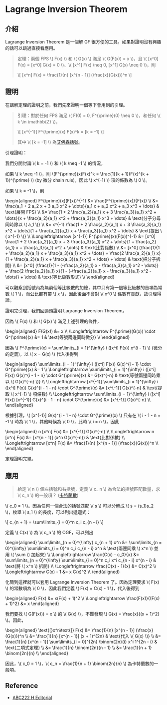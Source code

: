 # Lagrange Inversion Theorem

## 介紹

Lagrange Inversion Theorem 是一個解 GF 很方便的工具。如果對證明沒有興趣的話可以跳過直接看應用。

> 定理：兩個 FPS \\( F(x) \\) 和 \\( G(x) \\) 滿足 \\( G(F(x)) = x \\)，且 \\( [x^0] F(x) = [x^0] G(x) = 0 \\)、\\( [x^1] F(x) \neq 0, [x^1] G(x) \neq 0 \\)，則
>
> \\[
[x^n] F(x) = \frac{1}{n} [x^{n - 1}] (\frac{x}{G(x)})^n
\\]

## 證明

在講解定理的證明之前，我們先來證明一個等下會用到的引理。

> 引理：對於任何 FPS 滿足 \\( F(0) = 0, F^{\prime}(0) \neq 0 \\)，和任何 \\( k \in \mathbb{Z} \\)，
>
> \\[
[x^{-1}] F^{\prime}(x) F(x)^k = [k = -1]
\\]
>
> 其中 \\( [k = -1] \\) 為[艾佛森括號](https://zh.wikipedia.org/zh-tw/%E8%89%BE%E4%BD%9B%E6%A3%AE%E6%8B%AC%E5%8F%B7)。

引理證明：

我們分開討論 \\( k = -1 \\) 和 \\( k \neq -1 \\) 的情況，

如果 \\( k \neq -1 \\)，則 \\(F^{\prime}(x)F(x)^k = \frac{1}{k + 1}(F(x)^{k + 1})^{\prime} \\) (by 微分 chain rule)，因此 \\( x^{-1} \\) 項的係數為 \\( 0 \\)。

如果 \\( k = -1 \\)，則

\begin{aligned}
F^{\prime}(x)(F(x))^{-1} &= \frac{F^{\prime}(x)}{F(x)} \\\\
&= \frac{a_1 + 2 a_2 x + 3 a_3 x^2 + \dots}{a_1 x + a_2 x^2 + a_3 x^3 + \dots} & \text{展開 FPS} \\\\
&= \frac{1 + 2 \frac{a_2}{a_1} x + 3 \frac{a_3}{a_1} x^2 + \dots}{x + \frac{a_2}{a_1} x^2 + \frac{a_3}{a_1} x^3 + \dots} & \text{分子分母同時除以 \\( a_1 \\)} \\\\
&= x^{-1} \frac{1 + 2 \frac{a_2}{a_1} x + 3 \frac{a_3}{a_1} x^2 + \dots}{1 + \frac{a_2}{a_1} x + \frac{a_3}{a_1} x^2 + \dots} & \text{提出 \\( x^{-1} \\)} \\\\
\Longleftrightarrow [x^{-1}] F^{\prime}(x)(F(x))^{-1} &= [x^0] \frac{1 + 2 \frac{a_2}{a_1} x + 3 \frac{a_3}{a_1} x^2 + \dots}{1 + \frac{a_2}{a_1} x + \frac{a_3}{a_1} x^2 + \dots} & \text{比對係數} \\\\
&= [x^0] (\frac{1}{1 + \frac{a_2}{a_1} x + \frac{a_3}{a_1} x^2 + \dots} + \frac{2 \frac{a_2}{a_1} x}{1 + \frac{a_2}{a_1} x + \frac{a_3}{a_1} x^2 + \dots} + \dots) & \text{把分子拆開} \\\\
&= [x^0] (\frac{1}{1 - (-\frac{a_2}{a_1} x - \frac{a_3}{a_1} x^2 - \dots)} + \frac{2 \frac{a_2}{a_1} x}{1 - (-\frac{a_2}{a_1} x - \frac{a_3}{a_1} x^2 - \dots)} + \dots) & \text{等比級數形式} \\\\
\end{aligned}

可以觀察到括號內為無窮個等比級數的加總，其中只有第一個等比級數的首項為常數 \\( 1 \\)，而公比都有帶 \\( x \\)，因此後面不會對 \\( x^0 \\) 係數有貢獻，故引理得證。

證明完引理，我們回過頭證明 Lagrange Inversion Theorem。

因為 \\( F(x) \\) 和 \\( G(x) \\) 滿足上述引理的條件，

\begin{aligned}
F(G(x)) &= x \\\\
\Longleftrightarrow F^{\prime}(G(x)) \cdot G^{\prime}(x) &= 1 & \text{等號兩邊同時微分} \\\\
\end{aligned}

因為 \\( F^{\prime}(x) = \sum\limits_{i = 1}^{\infty} i ([x^i] F(x)) x^{i - 1} \\) (微分的定義)，以 \\( x = G(x) \\) 代入後得到

\begin{aligned}
\sum\limits_{i = 1}^{\infty} i ([x^i] F(x)) G(x)^{i - 1} \cdot G^{\prime}(x) &= 1 \\\\
\Longleftrightarrow \sum\limits_{i = 1}^{\infty} i ([x^i] F(x)) G(x)^{i - 1 - n} \cdot G^{\prime}(x) &= G(x)^{-n} & \text{等號兩邊同時乘以 \\( G(x)^{-n} \\)} \\\\
\Longleftrightarrow [x^{-1}] \sum\limits_{i = 1}^{\infty} i ([x^i] F(x)) G(x)^{i - 1 - n} \cdot G^{\prime}(x) &= [x^{-1}] G(x)^{-n} & \text{提取 \\( x^{-1} \\) 項係數} \\\\
\Longleftrightarrow \sum\limits_{i = 1}^{\infty} i ([x^i] F(x)) [x^{-1}] G(x)^{i - 1 - n} \cdot G^{\prime}(x) &= [x^{-1}] G(x)^{-n} \\\\
\end{aligned}

根據引理，\\( [x^{-1}] G(x)^{i - 1 - n} \cdot G^{\prime}(x) \\) 只有在 \\( i - 1 - n = -1 \\) 時為 \\( 1 \\)，其他時候為 \\( 0 \\)，此時 \\( i = n \\)，因此

\begin{aligned}
n [x^n] F(x) &= [x^{-1}] G(x)^{-n} \\\\
\Longleftrightarrow n [x^n] F(x) &= [x^{n - 1}] (x^n G(x)^{-n}) & \text{比對係數} \\\\
\Longleftrightarrow [x^n] F(x) &= \frac{1}{n} [x^{n - 1}] (\frac{x}{G(x)})^n \\\\
\end{aligned}

定理證明完畢。

## 應用

> 給定 \\( n \\) 個左括號和右括號，定義 \\( c_ n \\) 為合法的括號匹配數量，求 \\( c_n \\) 的一般項？ ([卡特蘭數](https://zh.wikipedia.org/zh-tw/%E5%8D%A1%E5%A1%94%E5%85%B0%E6%95%B0))

\\( c_0 = 1 \\)。因為任何一個合法的括號匹配 \\( s \\) 可以分解成 \\( s = (s_1)s_2 \\)，枚舉 \\( s_1 \\) 的長度，可以列出遞迴式：

\\[
c_{n + 1} = \sum\limits_{i = 0}^n c_i c_{n - i}
\\]

定義 \\( C(x) \\) 為 \\( c_n \\) 的 OGF，可以列出

\begin{aligned}
\sum\limits_{n = 0}^{\infty} c_{n + 1} x^n &= \sum\limits_{n = 0}^{\infty} \sum\limits_{i = 0}^n c_i c_{n - i} x^n & \text{兩邊同乘 \\( x^n \\) 並用 \\( \sum \\) 加起來} \\\\
\Longleftrightarrow \frac{C(x) - c_0}{x} &= \sum\limits_{n = 0}^{\infty} \sum\limits_{i = 0}^n c_i x^i c_{n - i} x^{n - i} & \text{將 \\( x^n \\) 拆開} \\\\
\Longleftrightarrow \frac{C(x) - 1}{x} &= C(x)^2 \\\\
\Longleftrightarrow C(x) - 1 &= x C(x)^2 \\\\
\end{aligned}

化簡到這裡就可以套用 Lagrange Inversion Theorem 了。因為定理要求 \\( F(x) \\) 的常數項為 \\( 0 \\)，因此我們定義 \\( F(x) = C(x) - 1 \\)，代入後得到

\begin{aligned}
F(x) &= x(F(x) + 1)^2 \\\\
\Longleftrightarrow \frac{F(x)}{(F(x) + 1)^2} &= x
\end{aligned}

我們要找 \\( G(F(x))) = x \\) 的 \\( G(x) \\)，不難發現 \\( G(x) = \frac{x}{(x + 1)^2} \\)。因此，

\begin{aligned}
\text{[}x^n\text{]} F(x) &= \frac{1}{n} [x^{n - 1}] (\frac{x}{G(x)})^n \\\\
&= \frac{1}{n} [x^{n - 1}] (x + 1)^{2n} & \text{代入 \\( G(x) \\)} \\\\
&= \frac{1}{n} [x^{n - 1}] \sum\limits_{i = 0}^{2n} \binom{2n}{i} x^i 1^{2n - i} & \text{二項式定理} \\\\
&= \frac{1}{n} \binom{2n}{n - 1} \\\\
&= \frac{1}{n + 1} \binom{2n}{n} \\\\
\end{aligned}

因此，\\( c_0 = 1 \\)，\\( c_n = \frac{1}{n + 1} \binom{2n}{n} \\) 為卡特蘭數的一般項。

## Reference

- [ABC222 H Editorial](https://atcoder.jp/contests/abc222/editorial/2765)
